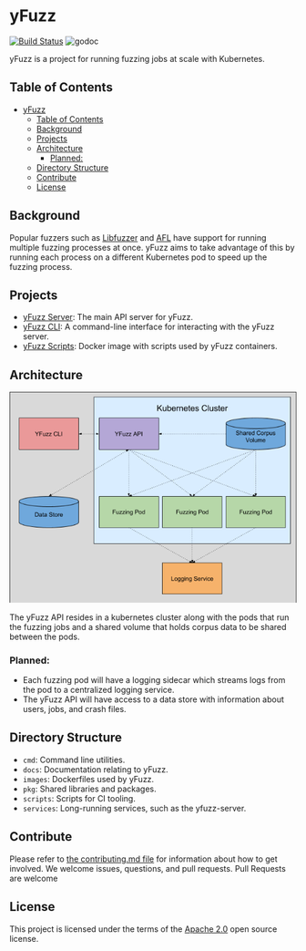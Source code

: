 # yFuzz

[![Build Status](https://travis-ci.org/yahoo/yfuzz.svg?branch=master)](https://travis-ci.org/yahoo/yfuzz) ![godoc](https://godoc.org/github.com/yahoo/yfuzz?status.svg)

yFuzz is a project for running fuzzing jobs at scale with Kubernetes.

## Table of Contents

- [yFuzz](#yfuzz)
  - [Table of Contents](#table-of-contents)
  - [Background](#background)
  - [Projects](#projects)
  - [Architecture](#architecture)
    - [Planned:](#planned)
  - [Directory Structure](#directory-structure)
  - [Contribute](#contribute)
  - [License](#license)

## Background

Popular fuzzers such as [Libfuzzer](https://llvm.org/docs/LibFuzzer.html) and [AFL](http://lcamtuf.coredump.cx/afl/) have support for running multiple fuzzing processes at once. yFuzz aims to take advantage of this by running each process on a different Kubernetes pod to speed up the fuzzing process.

## Projects
* [yFuzz Server](services/yfuzz-server): The main API server for yFuzz.
* [yFuzz CLI](cmd/yfuzz-cli): A command-line interface for interacting with the yFuzz server.
* [yFuzz Scripts](images/yfuzz-scripts): Docker image with scripts used by yFuzz containers.

## Architecture
![Architecture Diagram](architecture.png)

The yFuzz API resides in a kubernetes cluster along with the pods that run the fuzzing jobs and a shared volume that holds corpus data to be shared between the pods.

### Planned:
* Each fuzzing pod will have a logging sidecar which streams logs from the pod to a centralized logging service.
* The yFuzz API will have access to a data store with information about users, jobs, and crash files.

## Directory Structure
* `cmd`: Command line utilities.
* `docs`: Documentation relating to yFuzz.
* `images`: Dockerfiles used by yFuzz.
* `pkg`: Shared libraries and packages.
* `scripts`: Scripts for CI tooling.
* `services`: Long-running services, such as the yfuzz-server.

## Contribute

Please refer to [the contributing.md file](CONTRIBUTING.md) for information about how to get involved. We welcome issues, questions, and pull requests. Pull Requests are welcome

## License
This project is licensed under the terms of the [Apache 2.0](LICENSE) open source license.
